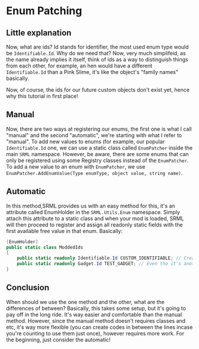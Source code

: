 # Enum Patching

Little explanation
------ 

Now, what are ids? Id stands for identifier, the most used enum type would be `Identifiable.Id`. Why do we need that? Now, very much simplifeid, as the name already implies it itself, think of ids as a way to distinguish things from each other, for example, an hen would have a different `Identifiable.Id` than a Pink Slime, it's like the object's "family names" basically.

Now, of course, the ids for our future custom objects don't exist yet, hence why this tutorial in first place!


Manual
-------

Now, there are two ways at registering our enums, the first one is what I call "manual" and the second "automatic", we're starting with what I refer to "manual". To add new values to enums (for example, our popular `Identifiable.Id` one, we can use a static class called `EnumPatcher` inside the main `SRML` namespace. However, be aware, there are some enums that can only be registered using some Registry classes instead of the `EnumPatcher`. To add a new value to an enum with `EnumPatcher`, we use `EnumPatcher.AddEnumValue(Type enumType, object value, string name)`.



Automatic
-------

In this method,SRML provides us with an easy method for this, it's an attribute called EnumHolder in the `SRML.Utils.Enum` namespace. Simply attach this attribute to a static class and when your mod is loaded, SRML will then proceed to register and assign all readonly static fields with the first available free value in that enum. Basically:

```csharp
[EnumHolder]
public static class ModdedIds
{
    public static readonly Identifiable.Id CUSTOM_IDENTIFIABLE; // Creating a new Identifiable.id, the first value in Identifiable.Id has the name CUSTOM_IDENTIFIABLE
    public static readonly Gadget.Id TEST_GADGET; // Even tho it's another type of id, in this case for gadgets, it works the same way as the example above!
}
```


Conclusion
----------

When should we use the one method and the other, what are the differences of between? Basically, this takes some setup, but it's going to pay off in the long ride. It's way easier and comfortable than the manual method. However, since the manual method doesn't requires classes and etc, it's way more flexible (you can create codes in between the lines incase you're counting to use them just once), however requires more work. For the beginning, just consider the automatic!